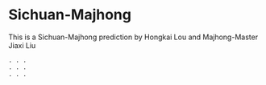 # Sichuan-Majhong
This is a Sichuan-Majhong prediction by Hongkai Lou and Majhong-Master Jiaxi Liu
```
. . .
. . .
. . .
```
